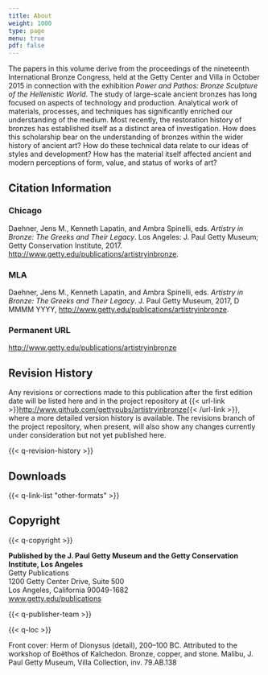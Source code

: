 ```yaml
---
title: About
weight: 1000
type: page
menu: true
pdf: false
---
```


The papers in this volume derive from the proceedings of the nineteenth International Bronze Congress, held at the Getty Center and Villa in October 2015 in connection with the exhibition *Power and Pathos: Bronze Sculpture of the Hellenistic World*. The study of large-scale ancient bronzes has long focused on aspects of technology and production. Analytical work of materials, processes, and techniques has significantly enriched our understanding of the medium. Most recently, the restoration history of bronzes has established itself as a distinct area of investigation. How does this scholarship bear on the understanding of bronzes within the wider history of ancient art? How do these technical data relate to our ideas of styles and development? How has the material itself affected ancient and modern perceptions of form, value, and status of works of art?

## Citation Information

### Chicago

Daehner, Jens M., Kenneth Lapatin, and Ambra Spinelli, eds. *Artistry in Bronze: The Greeks and Their Legacy*. Los Angeles: J. Paul Getty Museum; Getty Conservation Institute, 2017. http://www.getty.edu/publications/artistryinbronze.

### MLA

Daehner, Jens M., Kenneth Lapatin, and Ambra Spinelli, eds. *Artistry in Bronze: The Greeks and Their Legacy*. J. Paul Getty Museum, 2017, <span class="cite-current-date">D MMMM YYYY</span>, http://www.getty.edu/publications/artistryinbronze.

### Permanent URL

http://www.getty.edu/publications/artistryinbronze

## Revision History

Any revisions or corrections made to this publication after the first edition date will be listed here and in the project repository at {{< url-link >}}http://www.github.com/gettypubs/artistryinbronze{{< /url-link >}}, where a more detailed version history is available. The revisions branch of the project repository, when present, will also show any changes currently under consideration but not yet published here.

{{< q-revision-history >}}

## Downloads

{{< q-link-list "other-formats" >}}

## Copyright

{{< q-copyright >}}

**Published by the J. Paul Getty Museum and the Getty Conservation Institute, Los Angeles**<br />
Getty Publications<br />
1200 Getty Center Drive, Suite 500<br />
Los Angeles, California 90049-1682<br />
www.getty.edu/publications

{{< q-publisher-team >}}

{{< q-loc >}}

Front cover: Herm of Dionysus (detail), 200–100 BC. Attributed to the workshop of Boëthos of Kalchedon. Bronze, copper, and stone. Malibu, J. Paul Getty Museum, Villa Collection, inv. 79.AB.138
